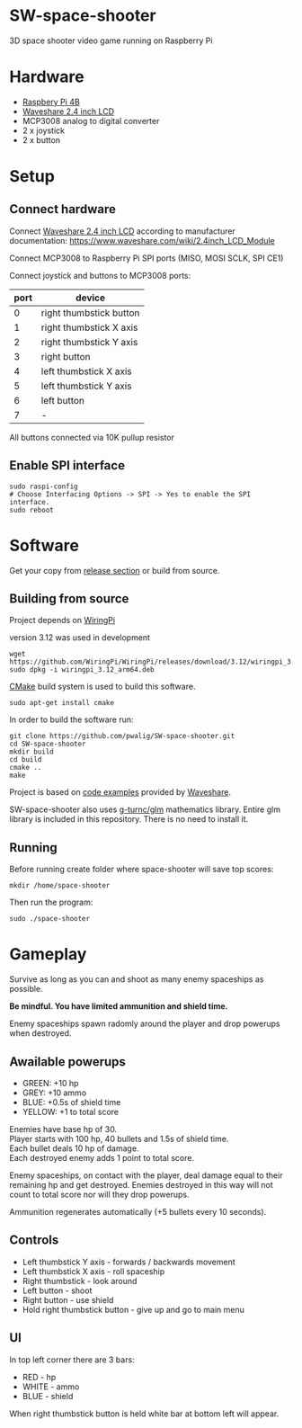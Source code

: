 # SW-space-shooter

3D space shooter video game running on Raspberry Pi

# Hardware

* [Raspbery Pi 4B](https://www.raspberrypi.com/products/raspberry-pi-4-model-b/)
* [Waveshare 2.4 inch LCD](https://www.waveshare.com/2.4inch-lcd-module.htm)
* MCP3008 analog to digital converter
* 2 x joystick
* 2 x button

# Setup

## Connect hardware

Connect [Waveshare 2.4 inch LCD](https://www.waveshare.com/2.4inch-lcd-module.htm) according to manufacturer documentation: https://www.waveshare.com/wiki/2.4inch_LCD_Module

Connect MCP3008 to Raspberry Pi SPI ports (MISO, MOSI SCLK, SPI CE1)

Connect joystick and buttons to MCP3008 ports:

| port | device |
| --- | --- |
| 0 | right thumbstick button |
| 1 | right thumbstick X axis |
| 2 | right thumbstick Y axis |
| 3 | right button |
| 4 | left thumbstick X axis |
| 5 | left thumbstick Y axis |
| 6 | left button |
| 7 | - |

All buttons connected via 10K pullup resistor

## Enable SPI interface

```
sudo raspi-config
# Choose Interfacing Options -> SPI -> Yes to enable the SPI interface.
sudo reboot
```

# Software

Get your copy from [release section](https://github.com/pwalig/SW-space-shooter/releases) or build from source.

## Building from source

Project depends on [WiringPi](https://github.com/WiringPi/WiringPi)

version 3.12 was used in development

```
wget https://github.com/WiringPi/WiringPi/releases/download/3.12/wiringpi_3.12_arm64.deb
sudo dpkg -i wiringpi_3.12_arm64.deb
```


[CMake](https://cmake.org/) build system is used to build this software.

```
sudo apt-get install cmake
```

In order to build the software run:

```
git clone https://github.com/pwalig/SW-space-shooter.git
cd SW-space-shooter
mkdir build
cd build
cmake ..
make
```

Project is based on [code examples](https://files.waveshare.com/upload/8/8d/LCD_Module_RPI_code.7z) provided by [Waveshare](https://www.waveshare.com/).

SW-space-shooter also uses [g-turnc/glm](https://github.com/g-truc/glm) mathematics library. Entire glm library is included in this repository. There is no need to install it.

## Running

Before running create folder where space-shooter will save top scores:

```
mkdir /home/space-shooter
```

Then run the program:

```
sudo ./space-shooter
```

# Gameplay

Survive as long as you can and shoot as many enemy spaceships as possible.

**Be mindful. You have limited ammunition and shield time.**

Enemy spaceships spawn radomly around the player and drop powerups when destroyed.

## Awailable powerups

* GREEN: +10 hp
* GREY: +10 ammo
* BLUE: +0.5s of shield time
* YELLOW: +1 to total score

Enemies have base hp of 30.  
Player starts with 100 hp, 40 bullets and 1.5s of shield time.  
Each bullet deals 10 hp of damage.  
Each destroyed enemy adds 1 point to total score.

Enemy spaceships, on contact with the player, deal damage equal to their remaining hp and get destroyed. Enemies destroyed in this way will not count to total score nor will they drop powerups.

Ammunition regenerates automatically (+5 bullets every 10 seconds).

## Controls

* Left thumbstick Y axis - forwards / backwards movement
* Left thumbstick X axis - roll spaceship
* Right thumbstick  - look around
* Left button - shoot
* Right button - use shield
* Hold right thumbstick button - give up and go to main menu

## UI

In top left corner there are 3 bars:

* RED - hp
* WHITE - ammo
* BLUE - shield

When right thumbstick button is held white bar at bottom left will appear.
